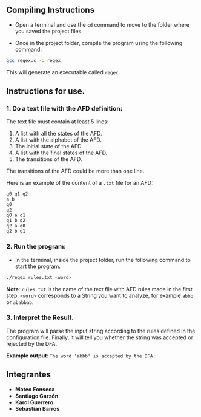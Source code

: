 ## Compiling Instructions

- Open a terminal and use the `cd` command to move to the folder where you saved the project files.

- Once in the project folder, compile the program using the following command:

```sh
gcc regex.c -o regex
```

This will generate an executable called `regex`.

## Instructions for use.

### 1. **Do a text file with the AFD definition**:

  The text file must contain at least 5 lines:

  1. A list with all the states of the AFD.
  2. A list with the alphabet of the AFD.
  3. The initial state of the AFD.
  4. A list with the final states of the AFD.
  5. The transitions of the AFD.

  The transitions of the AFD could be more than one line.

  Here is an example of the content of a `.txt` file for an AFD:

  ```
  q0 q1 q2
  a b
  q0
  q2
  q0 a q1
  q1 b q2
  q2 a q0
  q2 b q1
  ```
  
### 2. **Run the program**:

 - In the terminal, inside the project folder, run the following command to start the program.

```sh
./regex rules.txt <word>
```

  **Note**: `rules.txt` is the name of the text file with AFD rules made in the first step. `<word>` corresponds to a String you want to analyze, for example `abbb` or `ababbab`. 

### 3. **Interpret the Result**.

The program will parse the input string according to the rules defined in the configuration file. Finally, it will tell you whether the string was accepted or rejected by the DFA.

**Example output**: `The word 'abbb' is accepted by the DFA.`


## Integrantes

- **Mateo Fonseca**
- **Santiago Garzón**
- **Karol Guerrero**
- **Sebastian Barros**
